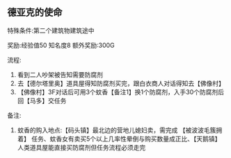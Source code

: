 ## 德亚克的使命
特殊条件:第二个建筑物建筑途中

奖励:经验值50 知名度8 额外奖励:300G

流程:

1. 看到二人吵架被告知需要防腐剂
2. 去【德尔塔里奥】道具屋得知防腐剂买完，跟白衣商人对话得知去【佛像村】
3. 【佛像村】3F对话后可用3个蚊香【备注1】换1个防腐剂，入手30个防腐剂后回【马多】交任务


备注:

1. 蚊香的购入地点:【码头镇】最北边的营地儿媳妇卖，需完成 【被波波毛簇拥着】 任务、蚊香女有卖买5个以上几率性晕倒与购买数量成正比、【天鹅镇】人类道具屋能直接买防腐剂但任务流程必须走完
